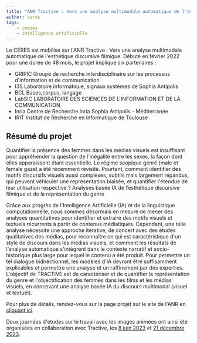 ```yaml
---
title: "ANR Tractive : Vers une analyse multimodale automatique de l'esthétique discursive filmique"
author: ceres
tags:
    - images
    - intelligence artificielle
---
```


Le CERES est mobilisé sur l'ANR Tractive : Vers une analyse multimodale automatique de l'esthétique discursive filmique. Débuté en février 2022 pour une durée de 48 mois, le projet implique six partenaires :

- GRIPIC Groupe de recherche interdisciplinaire sur les processus d'information et de communication
- I3S Laboratoire informatique, signaux systèmes de Sophia Antipolis
- BCL Bases,corpus, langage
- LabSIC LABORATOIRE DES SCIENCES DE L'INFORMATION ET DE LA COMMUNICATION
- Inria Centre de Recherche Inria Sophia Antipolis - Méditerranée
- IRIT Institut de Recherche en Informatique de Toulouse

## Résumé du projet
Quantifier la présence des femmes dans les médias visuels est insuffisant pour appréhender la question de l'inégalité entre les sexes, la façon dont elles apparaissent étant essentielle. Le régime scopique genré (male et female gaze) a été récemment revisité. Pourtant, comment identifier des motifs discursifs visuels aussi complexes, subtils mais largement répandus, qui peuvent véhiculer une représentation biaisée, et quantifier l'étendue de leur utilisation respective ?
Analyses basée IA de l’esthétique discursive filmique et de la représentation du genre

Grâce aux progrès de l'Intelligence Artificielle (IA) et de la linguistique computationnelle, nous sommes désormais en mesure de mener des analyses quantitatives pour identifier et extraire des motifs visuels et textuels récurrents à partir de contenus médiatiques. Cependant, une telle analyse nécessite une approche itérative, de concert avec des études qualitatives des médias, pour reconnaître ce qui est caractéristique d'un style de discours dans les médias visuels, et comment les résultats de l’analyse automatique s'intègrent dans le contexte narratif et socio-historique plus large pour lequel le contenu a été produit. Pour permettre un tel dialogue bidirectionnel, les modèles d'IA devront être suffisamment explicables et permettre une analyse et un raffinement par des expert·es. L'objectif de TRACTIVE est de caractériser et de quantifier la représentation du genre et l'objectification des femmes dans les films et les médias visuels, en concevant une analyse basée IA du discours multimodal (visuel et textuel).

Pour plus de détails, rendez-vous sur la page projet sur le site de l'ANR en [cliquant ici](https://anr.fr/Projet-ANR-21-CE38-0012).

Deux journées d'études sur le travail avec les images animées ont ainsi été organisées en collaboration avec Tractive, les [8 juin 2023](https://ceres.sorbonne-universite.fr/%C3%A9v%C3%A9nements/2023-06-08_journee_etude_travailler_images/) et [21 décembre 2023](https://ceres.sorbonne-universite.fr/%C3%A9v%C3%A9nements/2023-12-21_travailler_avec_images_mouvement/).